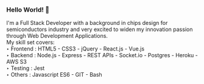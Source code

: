 ### Hello World! 👋

I'm a Full Stack Developer with a background in chips design for semiconductors industry and very excited to widen my innovation passion through Web Development Applications.
<br>
My skill set covers:
<br>
‣ Frontend : HTML5 - CSS3 - jQuery - React.js - Vue.js
<br>
‣ Backend : Node.js - Express - REST APIs - Socket.io - Postgres - Heroku - AWS S3
<br>
‣ Testing : Jest
<br>
‣ Others : Javascript ES6 - GIT - Bash

<!--
**osamasenam/osamasenam** is a ✨ _special_ ✨ repository because its `README.md` (this file) appears on your GitHub profile.

Here are some ideas to get you started:

- 🔭 I’m currently working on ...
- 🌱 I’m currently learning ...
- 👯 I’m looking to collaborate on ...
- 🤔 I’m looking for help with ...
- 💬 Ask me about ...
- 📫 How to reach me: ...
- 😄 Pronouns: ...
- ⚡ Fun fact: ...
-->
